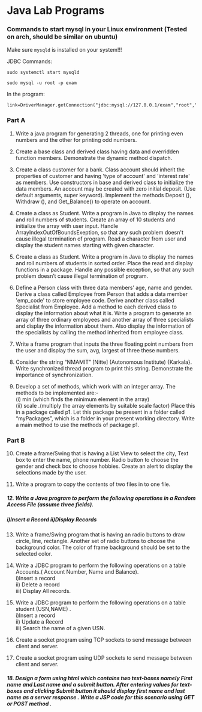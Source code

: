# Java Lab Programs  

### Commands to start mysql in your Linux environment (Tested on arch, should be similar on ubuntu)

Make sure `mysqld` is installed on your system!!!

JDBC Commands:

```
sudo systemctl start mysqld

sudo mysql -u root -p exam
```

 In the program:

```
link=DriverManager.getConnection("jdbc:mysql://127.0.0.1/exam","root","password");//step2
```


### Part A  


01. Write a java program for generating 2 threads, one for printing even numbers and the other for printing odd numbers.  

02. Create a base class and derived class having data and overridden function members. Demonstrate the dynamic method dispatch.   

03. Create a class  customer for a bank. Class  account should inherit the properties  of customer and having 'type of account' and 'interest rate' as members. Use constructors in base and derived class to initialize   the   data   members.  An   account   may   be   created   with   zero   initial   deposit.   (Use   default arguments, super keyword). Implement the methods Deposit (), Withdraw (), and Get_Balance() to operate on account.   

04. Create a class as Student. Write a program in Java to display the names and roll numbers of students. Create   an   array   of   10   students   and   initialize   the   array   with   user   input.   Handle ArrayIndexOutOfBoundsExeption,   so   that   any   such   problem   doesn't   cause   illegal   termination   of program. Read a character from user and display the student names starting with given character.   

05. Create a class as Student. Write a program in Java to display the names and roll numbers of students in sorted order. Place the read and display functions in a package. Handle any possible exception, so that any such problem doesn’t cause illegal termination of program.   

06. Define   a   Person   class   with   three   data   members’  age,   name   and   gender.   Derive   a   class   called Employee from Person that adds a data member 'emp_code' to store employee code. Derive another class called Specialist from Employee. Add a method to each derived class to display the information about what it is. Write a program to generate an array of three ordinary employees and another array of  three   specialists   and  display   the  information   about  them.  Also  display   the  information   of  the specialists by calling the method inherited from employee class.  

07. Write a frame program that inputs the three floating point numbers from the user and display the sum, avg, largest of three these numbers.  

08. Consider the string “NMAMIT” [Nitte] (Autonomous Institute) {Karkala}. Write synchronized thread program to print this string.  Demonstrate the importance of synchronization.   

09. Develop a set of methods, which work with an integer array. The methods to be implemented are:-  
   (i) min (which finds the minimum element in the array)  
   (ii) scale .(multiply the array elements by suitable scale factor) Place this in a package called p1. Let this package be present in a folder called “myPackages”, which  is a folder in your present working directory. Write a main method to use the methods of package p1.  


### Part B  


10. Create a frame/Swing that is having a List View to select the city, Text box to enter the name, phone number. Radio button to choose the gender and check box to choose hobbies. Create an alert to display the selections made by the user.   

11. Write a program to copy the contents of two files in to one file.   

##### 12. Write a Java program to perform the following operations in a Random Access File (assume three fields).    
#####   i)Insert a Record ii)Display Records  

13. Write a frame/Swing program that is having an radio buttons to draw circle, line, rectangle. Another set of radio buttons to choose the background color. The color of frame background should be set to the selected color.  

14. Write a JDBC program to  perform the following operations on a table Accounts.( Account Number, Name and Balance).  
   i)Insert a record  
   ii) Delete  a record  
   iii) Display All records.  

15. Write a JDBC program to perform the following operations on a table student (USN,NAME) .  
   i)Insert  a record  
   ii) Update a Record  
   iii) Search the name of a given USN.   

16. Create a socket program using TCP sockets to send message between client and server.   

17. Create a socket program using UDP sockets to send message between client and server.   

##### 18. Design a form using html which contains two text-boxes namely First name and Last name and a submit button.   After  entering values for text-boxes and clicking Submit button it should display first name and last name as a server response . Write a JSP code  for this scenario using GET or POST method .  
